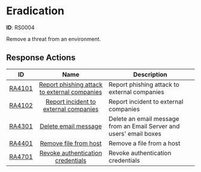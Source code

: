 # Eradication 

**ID**: RS0004

Remove a threat from an environment.
## Response Actions

| ID    | Name     | Description |
|:-----:|:--------:|-------------|
| [RA4101](../Response_Actions/RA_4101_report_phishing_attack_to_external_companies.md) | [ Report phishing attack to external companies](../Response_Actions/RA_4101_report_phishing_attack_to_external_companies.md) | Report phishing attack to external companies |
| [RA4102](../Response_Actions/RA_4102_report_incident_to_external_companies.md) | [ Report incident to external companies](../Response_Actions/RA_4102_report_incident_to_external_companies.md) | Report incident to external companies |
| [RA4301](../Response_Actions/RA_4301_delete_email_message.md) | [ Delete email message](../Response_Actions/RA_4301_delete_email_message.md) | Delete an email message from an Email Server and users' email boxes |
| [RA4401](../Response_Actions/RA_4401_remove_file_from_host.md) | [ Remove file from host](../Response_Actions/RA_4401_remove_file_from_host.md) | Remove a file from a host |
| [RA4701](../Response_Actions/RA_4701_revoke_authentication_credentials.md) | [ Revoke authentication credentials](../Response_Actions/RA_4701_revoke_authentication_credentials.md) | Revoke authentication credentials |